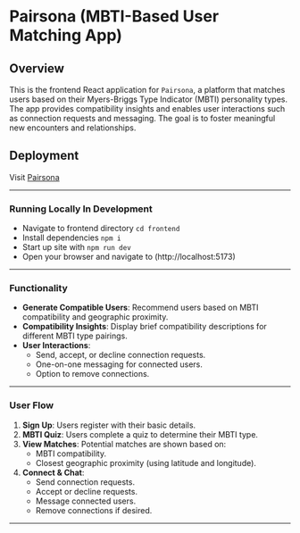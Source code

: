 # Pairsona (MBTI-Based User Matching App)

## Overview

This is the frontend React application for `Pairsona`, a platform that matches users based on their Myers-Briggs Type Indicator (MBTI) personality types. The app provides compatibility insights and enables user interactions such as connection requests and messaging. The goal is to foster meaningful new encounters and relationships.

## Deployment

Visit [Pairsona](https://pairsona.onrender.com)

---

### **Running Locally In Development**

- Navigate to frontend directory `cd frontend`
- Install dependencies `npm i`
- Start up site with `npm run dev`
- Open your browser and navigate to (http://localhost:5173)

---

### **Functionality**

- **Generate Compatible Users**: Recommend users based on MBTI compatibility and geographic proximity.
- **Compatibility Insights**: Display brief compatibility descriptions for different MBTI type pairings.
- **User Interactions**:
  - Send, accept, or decline connection requests.
  - One-on-one messaging for connected users.
  - Option to remove connections.

---

### **User Flow**

1. **Sign Up**: Users register with their basic details.
2. **MBTI Quiz**: Users complete a quiz to determine their MBTI type.
3. **View Matches**: Potential matches are shown based on:
   - MBTI compatibility.
   - Closest geographic proximity (using latitude and longitude).
4. **Connect & Chat**:
   - Send connection requests.
   - Accept or decline requests.
   - Message connected users.
   - Remove connections if desired.

---


